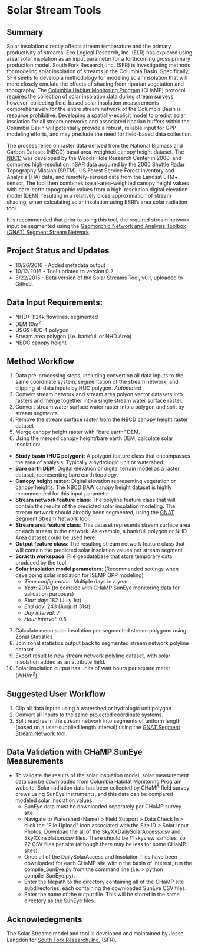 # Solar Stream Tools

## Summary
Solar insolation directly affects stream temperature and the primary productivity of streams.   Eco Logical Research, Inc. (ELR) has explored using areal solar insolation as an input parameter for a forthcoming gross primary production model. South Fork Research, Inc. (SFR) is investigating methods for modeling solar insolation of streams in the Columbia Basin. Specifically, SFR seeks to develop a methodology for modeling solar insolation that will more closely emulate the effects of shading from riparian vegetation and topography.
The [Columbia Habitat Monitoring Program](https://www.champmonitoring.org/) (CHaMP) protocol requires the collection of solar insolation data during stream surveys, however, collecting field-based solar insolation measurements comprehensively for the entire stream network of the Columbia Basin is resource prohibitive.  Developing a spatially-explicit model to predict solar insolation for all stream networks and associated riparian buffers within the Columbia Basin will potentially provide a robust, reliable input for GPP modeling efforts, and may preclude the need for field-based data collection. 

The process relies on raster data derived from the National Biomass and Carbon Dataset (NBCD) basal area-weighted canopy height dataset.  The [NBCD](http://www.whrc.org/mapping/nbcd) was developed by the Woods Hole Research Center in 2000, and combines high-resolution inSAR data acquired by the 2000 Shuttle Radar Topography Mission (SRTM), US Forest Service Forest Inventory and Analysis (FIA) data, and remotely-sensed data from the Landsat ETM+ sensor.  The tool then combines basal-area-weighted canopy height values with bare-earth topographic values from a high-resolution digital elevation model (DEM), resulting in a relatively close approximation of stream shading, when calculating solar insolation using ESRI’s area solar radiation tool.  

It is recommended that prior to using this tool, the required stream network input be segmented using the [Geomorphic Network and Analysis Toolbox (GNAT) Segment Stream Network](https://bitbucket.org/KellyWhitehead/geomorphic-network-and-analysis-toolbox).

## Project Status and Updates
* 10/26/2016 - Added metadata output
* 10/12/2016 - Tool updated to version 0.2
* 8/22/2015 - Beta version of the Solar Streams Tool, v0.1, uploaded to Github.

## Data Input Requirements:
* NHD+ 1:24k flowlines, segmented
* DEM 10m<sup>2</sup>
* USGS HUC 4 polygon
* Stream area polygon (i.e. bankfull or NHD Area)
* NBDC canopy height

## Method Workflow
1. Data pre-processing steps, including convertion all data inputs to the same coordinate system, segmentation of the stream network, and clipping all data inputs by HUC polygon.
_Automated_
2. Convert stream network and stream area polyon vector datasets into rasters and merge together into a single stream water surface raster.
3. Convert stream water surface water raster into a polygon and split by stream segments.
4. Remove the stream surface raster from the NBCD canopy height raster dataset
5. Merge canopy height raster with “bare earth” DEM.
6. Using the merged canopy height/bare earth DEM, calculate solar insolation:
  * **Study basin (HUC polygon)**: A polygon feature class that encompasses the area of analysis. Typically a hydrologic unit or watershed.
  * **Bare earth DEM**: Digital elevation or digital terrain model as a raster dataset, representing bare earth topology.
  * **Canopy height raster**: Digital elevation representing vegetation or canopy heights.  The NBCD BAW canopy height dataset is highly recommended for this input parameter.
  * **Stream network feature class**: The polyline feature class that will contain the results of the predicted solar insolation modeling.  The stream network should already been segmented, using the [GNAT Segment Stream Network](https://bitbucket.org/KellyWhitehead/geomorphic-network-and-analysis-toolbox) tool.
  * **Stream area feature class**: This dataset represents stream surface area or each stream in the network.  As example, a bankfull polygon or NHD Area dataset could be used here.
  * **Output feature class**: The resulting stream network feature class that will contain the predicted solar insolation values per stream segment.
  * **Scracth workspace**: File geodatabase that store temporary data produced by the tool.
  * **Solar insolation model parameters**:
  (Recommended settings when developing solar insolation for ISEMP GPP modeling)
    * _Time configuration_: Multiple days in a year
    * _Year_: 2014 (to coincide with CHaMP SunEye monitoring data for validation purposes)
    * _Start day_: 182 (July 1st)
    * _End day_: 243 (August 31st)
    * _Day interval_: 7
    * _Hour interval_: 0.5
7. Calculate mean solar insolation per segmented stream polygons using Zonal Statistics
8. Join zonal statistics output back to segmented stream network polyline dataset
9. Export result to new stream network polyline dataset, with solar insolation added as an attribute field.
10. Solar insolation output has units of watt hours per square meter (WH/m<sup>2</sup>).

## Suggested User Workflow
1. Clip all data inputs using a watershed or hydrologic unit polygon
2. Convert all inputs to the same projected coordinate systems.
3. Split reaches in the stream network into segments of uniform length (based on a user-supplied length interval) using the [GNAT Segment Stream Network](https://bitbucket.org/KellyWhitehead/geomorphic-network-and-analysis-toolbox) tool.

## Data Validation with CHaMP SunEye Measurements
* To validate the results of the solar insolation model, solar measurement data can be downloaded from [Columbia Habitat Monitoring Program](https://www.champmonitoring.org/) website. Solar radiation data has been collected by CHaMP field survey crews using SunEye instruments, and this data can be compared modeled solar insolation values.
  * SunEye data must be downloaded separately per CHaMP survey site. 
  * Navigate to Watershed (Name) > Field Support > Data Check In > click the "File Upload" icon associated with the Site ID > Solar Input Photos.  Download the all of the SkyXXDailySolarAccess.csv and SkyXXInsolation.csv files.  There should be 11 skyview samples, so 22 CSV files per site (although there may be less for some CHaMP sites).
  * Once all of the DailySolarAccess and Insolation files have been downloaded for each CHaMP site within the basin of interest, run the compile\_SunEye.py from the command line (i.e. > python compile\_SunEye.py).
  * Enter the filepath to the directory containing all of the CHaMP site subdirectories, each containing the downloaded SunEye CSV files.
  * Enter the name of the output file.  This will be stored in the same directory as the SunEye files.

## Acknowledegments
The Solar Streams model and tool is developed and maintained by Jesse Langdon for [South Fork Research, Inc.](http://southforkresearch.org) (SFR).